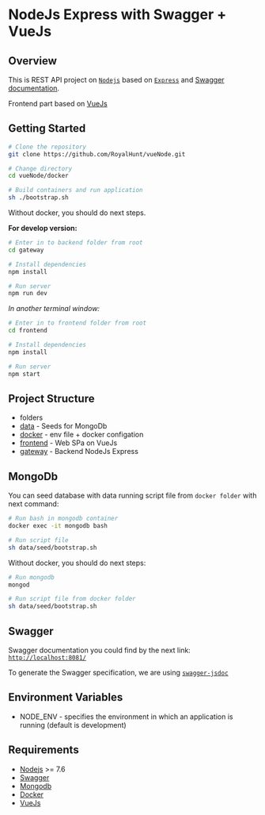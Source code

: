 # NodeJs Express with Swagger + VueJs

## Overview

This is REST API project on [`Nodejs`](https://nodejs.org/en/) based on [`Express`](http://expressjs.com/) and [Swagger documentation](https://swagger.io/specification/).

Frontend part based on [VueJs](https://vuejs.org/v2/guide/)

## Getting Started

```bash
# Clone the repository
git clone https://github.com/RoyalHunt/vueNode.git

# Change directory
cd vueNode/docker

# Build containers and run application
sh ./bootstrap.sh
```

Without docker, you should do next steps.

**For develop version:**

```bash
# Enter in to backend folder from root
cd gateway

# Install dependencies
npm install

# Run server
npm run dev
```

_In another terminal window:_

```bash
# Enter in to frontend folder from root
cd frontend

# Install dependencies
npm install

# Run server
npm start
```

## Project Structure

- folders
- [data](https://github.com/RoyalHunt/) - Seeds for MongoDb
- [docker](https://github.com/RoyalHunt/) - env file + docker configation
- [frontend](https://github.com/RoyalHunt/) - Web SPa on VueJs
- [gateway](https://github.com/RoyalHunt/) - Backend NodeJs Express

## MongoDb

You can seed database with data running script file from `docker folder` with next command:

```bash
# Run bash in mongodb container
docker exec -it mongodb bash

# Run script file
sh data/seed/bootstrap.sh
```

Without docker, you should do next steps:

```bash
# Run mongodb
mongod

# Run script file from docker folder
sh data/seed/bootstrap.sh
```

## Swagger

Swagger documentation you could find by the next link:
[`http://localhost:8081/`](http://localhost:8081/)

To generate the Swagger specification, we are using [`swagger-jsdoc`](https://github.com/Surnet/swagger-jsdoc)

## Environment Variables

- NODE_ENV - specifies the environment in which an application is running (default is development)

## Requirements

- [Nodejs](https://nodejs.org/en/) >= 7.6
- [Swagger](https://swagger.io/)
- [Mongodb](https://www.mongodb.com/)
- [Docker](https://docs.docker.com/)
- [VueJs](https://vuejs.org/v2/guide/)
